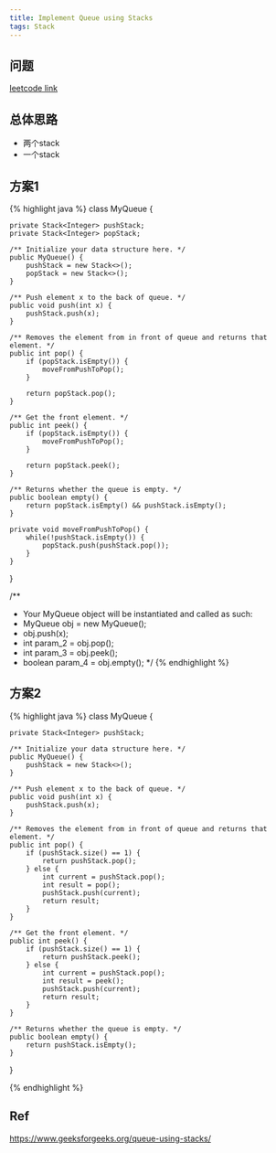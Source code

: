 ```yaml
---
title: Implement Queue using Stacks
tags: Stack
---
```


## 问题
[leetcode link](https://leetcode.com/problems/implement-queue-using-stacks/)

## 总体思路
- 两个stack
- 一个stack

## 方案1

{% highlight java %}
class MyQueue {

    private Stack<Integer> pushStack;
    private Stack<Integer> popStack;

    /** Initialize your data structure here. */
    public MyQueue() {
        pushStack = new Stack<>();
        popStack = new Stack<>();
    }

    /** Push element x to the back of queue. */
    public void push(int x) {
        pushStack.push(x);
    }

    /** Removes the element from in front of queue and returns that element. */
    public int pop() {
        if (popStack.isEmpty()) {
            moveFromPushToPop();
        }

        return popStack.pop();
    }

    /** Get the front element. */
    public int peek() {
        if (popStack.isEmpty()) {
            moveFromPushToPop();
        }

        return popStack.peek();
    }

    /** Returns whether the queue is empty. */
    public boolean empty() {
        return popStack.isEmpty() && pushStack.isEmpty();
    }

    private void moveFromPushToPop() {
        while(!pushStack.isEmpty()) {
            popStack.push(pushStack.pop());
        }
    }
}

/**
 * Your MyQueue object will be instantiated and called as such:
 * MyQueue obj = new MyQueue();
 * obj.push(x);
 * int param_2 = obj.pop();
 * int param_3 = obj.peek();
 * boolean param_4 = obj.empty();
 */
{% endhighlight %}

## 方案2

{% highlight java %}
class MyQueue {

    private Stack<Integer> pushStack;

    /** Initialize your data structure here. */
    public MyQueue() {
        pushStack = new Stack<>();
    }

    /** Push element x to the back of queue. */
    public void push(int x) {
        pushStack.push(x);
    }

    /** Removes the element from in front of queue and returns that element. */
    public int pop() {
        if (pushStack.size() == 1) {
            return pushStack.pop();
        } else {
            int current = pushStack.pop();
            int result = pop();
            pushStack.push(current);
            return result;
        }
    }

    /** Get the front element. */
    public int peek() {
        if (pushStack.size() == 1) {
            return pushStack.peek();
        } else {
            int current = pushStack.pop();
            int result = peek();
            pushStack.push(current);
            return result;
        }
    }

    /** Returns whether the queue is empty. */
    public boolean empty() {
        return pushStack.isEmpty();
    }
}

{% endhighlight %}

## Ref

https://www.geeksforgeeks.org/queue-using-stacks/
